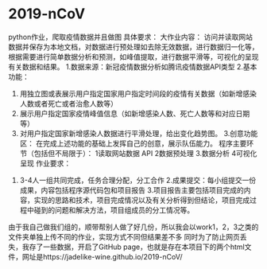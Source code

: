 # 2019-nCoV
python作业，爬取疫情数据并且做图
具体要求：
大作业内容：
访问并读取网站数据并保存为本地文档，对数据进行预处理如去除无效数据，进行数据归一化等，根据需要进行简单数据分析和预测，如峰值提取，进行数据平滑等，可视化的呈现有关数据和结果。
1.数据来源：新冠疫情数据分析如腾讯疫情数据API类型
2.基本功能：
1)	用独立图或表展示用户指定国家用户指定时间段的疫情有关数据（如新增感染人数或者死亡或者治愈人数等）
2)	展示用户指定国家疫情峰值信息（如新增感染人数、死亡人数等和对应日期等）
3)	对用户指定国家新增感染人数据进行平滑处理，给出变化趋势图。
3.创意功能区：
在完成上述功能的基础上发挥自己的创意，展示队伍能力。
程序主要环节（包括但不局限于）：
1读取网站数据 API
2数据预处理
3.数据分析
4可视化呈现
作业要求：
1. 3-4人一组共同完成，任务合理分配，分工合作
2.成果提交：每小组提交一份成果，内容包括程序源代码包和项目报告
3.项目报告主要包括项目完成的内容，实现的思路和技术，项目完成情况以及有关分析得到但结论，项目完成过程中碰到的问题和解决方法，项目组成员的分工情况等。


由于我自己做我们组的，顺带帮别人做了好几份，所以我会以work1，2，3之类的文件夹单独上传不同的作业，实现方式不同但结果差不多
同时为了防止网页丢失，我存了一些数据，开启了GitHub page，也就是存在本项目下的两个html文件，网址是https://jadelike-wine.github.io/2019-nCoV/
